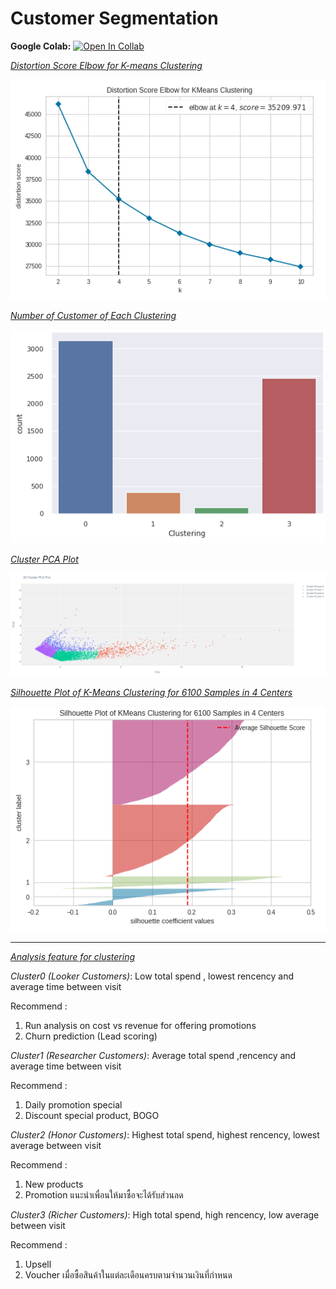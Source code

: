 # Customer Segmentation

**Google Colab:** [![Open In Collab](https://colab.research.google.com/assets/colab-badge.svg)](https://colab.research.google.com/gist/MimismPS/01cbcb075cbe36c3a56b28e549a69b3a/cutomer-segmentation.ipynb)

<i><ins>Distortion Score Elbow for K-means Clustering</ins></i>
</p>
<img src="https://github.com/MimismPS/BADS7105-CRM-Analytics/blob/main/Assignment%2002%20-%20Customer%20Segmentation/K-mean%20Clustering.png" />

<i><ins>Number of Customer of Each Clustering</ins></i>
</p>
<img src="https://github.com/MimismPS/BADS7105-CRM-Analytics/blob/main/Assignment%2002%20-%20Customer%20Segmentation/Customer%20each%20clustering.png" />

<i><ins>Cluster PCA Plot</ins></i>
</p>
<img src="https://github.com/MimismPS/BADS7105-CRM-Analytics/blob/main/Assignment%2002%20-%20Customer%20Segmentation/PCA%20Plot.png" />

<i><ins>Silhouette Plot of K-Means Clustering for 6100 Samples in 4 Centers</ins></i>
</p>
<img src="https://github.com/MimismPS/BADS7105-CRM-Analytics/blob/main/Assignment%2002%20-%20Customer%20Segmentation/Silhouette%20Plot.png" />
<hr>
<i><ins>Analysis feature for clustering</i></ins>

<i>Cluster0 (Looker Customers)</i>:  Low total spend , lowest rencency and average time between visit 

Recommend :

1. Run analysis on cost vs revenue for offering promotions
2. Churn prediction (Lead scoring)


<i>Cluster1  (Researcher Customers)</i>:  Average total spend ,rencency and average time between visit 

Recommend :

1. Daily promotion special
2. Discount special product, BOGO

<i>Cluster2 (Honor Customers)</i>:  Highest total spend, highest rencency,  lowest average between visit

Recommend : 
1. New products
2. Promotion แนะนำเพื่อนให้มาซื้อจะได้รับส่วนลด


<i>Cluster3 (Richer Customers)</i>:  High total spend, high rencency, low average between visit 

Recommend :

1. Upsell 
2. Voucher เมื่อซื้อสินค้าในแต่ละเดือนครบตามจำนวนเงินที่กำหนด 
